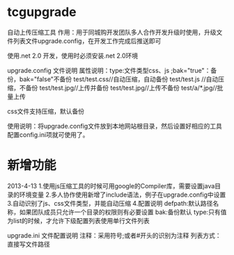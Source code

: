 tcgupgrade
==========


自动上传压缩工具
作用：用于同城购开发团队多人合作开发升级时使用，升级文件列表文件upgrade.config，在开发工作完成后推送即可

使用.net 2.0 开发，使用时必须安装.net 2.0环境

upgrade.config 文件说明
属性说明：type:文件类型css、js ;bak="true"：备份，bak="false"不备份
<item type="css">test/test.css</item>//自动压缩，自动备份
<item type="js" bak="false">test/test.js</item> //自动压缩，不备份
<item>test/test.jpg</item>//上传并备份
<item bak="false">test/test.jpg</item>//上传不备份
<item>test/a/*.jpg</item>//批量上传

css文件支持压缩，默认备份

使用说明：将upgrade.config文件放到本地网站根目录，然后设置好相应的工具配置config.ini项就可使用了。



新增功能
==========
2013-4-13
1.使用js压缩工具的时候可用google的Compiler库，需要设置java目录的环境变量 
2.多人协作使用新增了include语法，例子在upgrade.config中设置
3.自动识别了js、css文件类型，并能自动压缩
4.配置说明
<include file="templates/upgrade.ini" defpath="templates" bak="false" type="list" />
defpath:默认路径名称，如果团队成员只允许一个目录的权限则有必要设置
bak:备份默认
type:只有值为list的时候，才允许下级配置列表使用单行文件列表

<include file="upgrade.ini" defpath="" bak="false" type="list" />
upgrade.ini 文件配置说明
注释：采用符号;或者#开头的识别为注释
列表方式：直接写文件路径

